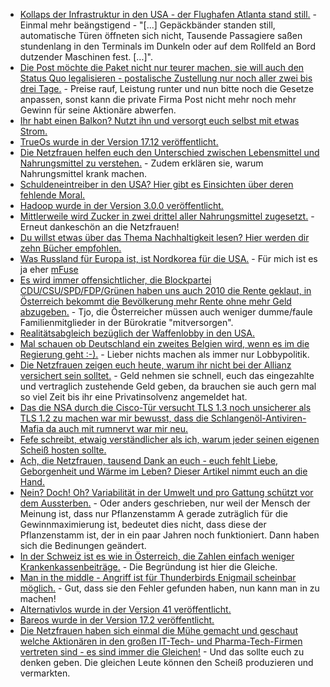 * [Kollaps der Infrastruktur in den USA - der Flughafen Atlanta stand still.](https://www.heise.de/newsticker/meldung/Chaos-im-Flugverkehr-nach-Stromausfall-am-Flughafen-Atlanta-3920212.html) - Einmal mehr beängstigend - "[...] Gepäckbänder standen still, automatische Türen öffneten sich nicht, Tausende Passagiere saßen stundenlang in den Terminals im Dunkeln oder auf dem Rollfeld an Bord dutzender Maschinen fest. [...]".
* [Die Post möchte die Paket nicht nur teurer machen, sie will auch den Status Quo legalisieren - postalische Zustellung nur noch aller zwei bis drei Tage.](https://www.heise.de/newsticker/meldung/Post-in-einer-digitalisierten-Gesellschaft-Wenn-der-Postmann-seltener-klingelt-3920203.html) - Preise rauf, Leistung runter und nun bitte noch die Gesetze anpassen, sonst kann die private Firma Post nicht mehr noch mehr Gewinn für seine Aktionäre abwerfen.
* [Ihr habt einen Balkon? Nutzt ihn und versorgt euch selbst mit etwas Strom.](http://www.sonnenseite.com/de/energie/balkonkraftwerke-buergerrecht-statt-grauzone.html)
* [TrueOs wurde in der Version 17.12 veröffentlicht.](https://www.pro-linux.de/news/1/25444/trueos-1712-freigegeben.html)
* [Die Netzfrauen helfen euch den Unterschied zwischen Lebensmittel und Nahrungsmittel zu verstehen.](https://netzfrauen.org/2017/12/18/zusatzstoffe/) - Zudem erklären sie, warum Nahrungsmittel krank machen.
* [Schuldeneintreiber in den USA? Hier gibt es Einsichten über deren fehlende Moral.](https://blog.fefe.de/?ts=a4c97372)
* [Hadoop wurde in der Version 3.0.0 veröffentlicht.](https://www.pro-linux.de/news/1/25447/apache-hadoop-300-ver%C3%B6ffentlicht.html)
* [Mittlerweile wird Zucker in zwei drittel aller Nahrungsmittel zugesetzt.](https://netzfrauen.org/2017/12/18/sugar/) - Erneut dankeschön an die Netzfrauen!
* [Du willst etwas über das Thema Nachhaltigkeit lesen? Hier werden dir zehn Bücher empfohlen.](https://www.careelite.de/nachhaltigkeit-buecher/)
* [Was Russland für Europa ist, ist Nordkorea für die USA.](https://www.heise.de/newsticker/meldung/WannaCry-US-Regierung-beschuldigt-Nordkorea-3921444.html) - Für mich ist es ja eher [mFuse](https://duckduckgo.com/?q=%22mfuse+ist+schuld%22&ia=web)
* [Es wird immer offensichtlicher, die Blockpartei CDU/CSU/SPD/FDP/Grünen haben uns auch 2010 die Rente geklaut, in Österreich bekommt die Bevölkerung mehr Rente ohne mehr Geld abzugeben.](https://www.heise.de/tp/features/Warum-bekommen-Oesterreicher-fast-60-Prozent-mehr-Rente-3921398.html) - Tjo, die Österreicher müssen auch weniger dumme/faule Familienmitglieder in der Bürokratie "mitversorgen".
* [Realitätsabgleich bezüglich der Waffenlobby in den USA.](https://netzfrauen.org/2017/12/19/momsdemandaction/)
* [Mal schauen ob Deutschland ein zweites Belgien wird, wenn es im die Regierung geht :-).](http://www.neopresse.com/satire/wenn-niemand-regiert/) - Lieber nichts machen als immer nur Lobbypolitik.
* [Die Netzfrauen zeigen euch heute, warum ihr nicht bei der Allianz versichert sein solltet.](https://netzfrauen.org/2017/12/19/allianz/) - Geld nehmen sie schnell, euch das eingezahlte und vertraglich zustehende Geld geben, da brauchen sie auch gern mal so viel Zeit bis ihr eine Privatinsolvenz angemeldet hat.
* [Das die NSA durch die Cisco-Tür versucht TLS 1.3 noch unsicherer als TLS 1.2 zu machen war mir bewusst, dass die Schlangenöl-Antiviren-Mafia da auch mit rumnervt war mir neu.](https://www.golem.de/news/dual-ec-wie-cisco-avast-und-die-nsa-tls-1-3-behindern-1712-131758.html)
* [Fefe schreibt, etwaig verständlicher als ich, warum jeder seinen eigenen Scheiß hosten sollte.](https://blog.fefe.de/?ts=a4c7f7df)
* [Ach, die Netzfrauen, tausend Dank an euch - euch fehlt Liebe, Geborgenheit und Wärme im Leben? Dieser Artikel nimmt euch an die Hand.](https://netzfrauen.org/2017/12/19/love/)
* [Nein? Doch! Oh? Variabilität in der Umwelt und pro Gattung schützt vor dem Aussterben.](http://www.sonnenseite.com/de/zukunft/das-leben-am-rande-bereitet-die-pflanzen-auf-den-klimawandel-vor.html) - Oder anders geschrieben, nur weil der Mensch der Meinung ist, dass nur Pflanzenstamm A gerade zuträglich für die Gewinnmaximierung ist, bedeutet dies nicht, dass diese der Pflanzenstamm ist, der in ein paar Jahren noch funktioniert. Dann haben sich die Bedinungen geändert.
* [In der Schweiz ist es wie in Österreich, die Zahlen einfach weniger Krankenkassenbeiträge.](https://www.heise.de/tp/features/Warum-zahlen-Schweizer-oft-deutlich-weniger-fuer-ihre-Krankenversicherung-als-Deutsche-3923769.html) - Die Begründung ist hier die Gleiche.
* [Man in the middle - Angriff ist für Thunderbirds Enigmail scheinbar möglich.](https://blog.fefe.de/?ts=a4c7affc) - Gut, dass sie den Fehler gefunden haben, nun kann man in zu machen!
* [Alternativlos wurde in der Version 41 veröffentlicht.](https://blog.fefe.de/?ts=a4c4ed64)
* [Bareos wurde in der Version 17.2 veröffentlicht.](https://www.pro-linux.de/news/1/25453/bareos-172-mit-ndmp-protokoll.html)
* [Die Netzfrauen haben sich einmal die Mühe gemacht und geschaut welche Aktionären in den großen IT-Tech- und Pharma-Tech-Firmen vertreten sind - es sind immer die Gleichen!](https://netzfrauen.org/2017/12/20/net-neutrality/) - Und das sollte euch zu denken geben. Die gleichen Leute können den Scheiß produzieren und vermarkten.
